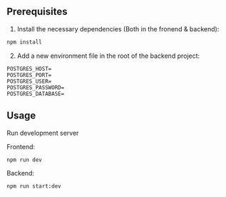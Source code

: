 ## Prerequisites 

1) Install the necessary dependencies (Both in the fronend & backend):

```bash
npm install
```
2) Add a new environment file in the root of the backend project:

```dotenv
POSTGRES_HOST=
POSTGRES_PORT=
POSTGRES_USER=
POSTGRES_PASSWORD=
POSTGRES_DATABASE=
```

## Usage

Run development server

Frontend:

```bash
npm run dev
```

Backend:

```bash
npm run start:dev
```
